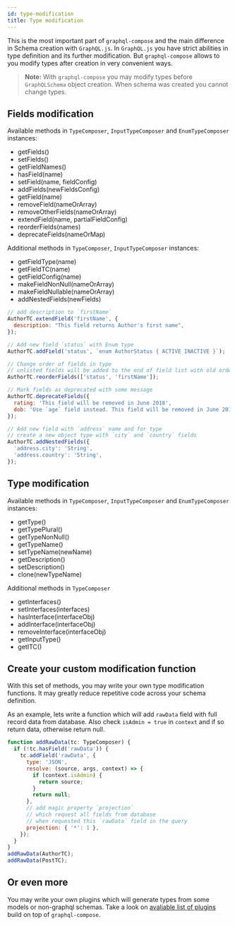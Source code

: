 ```yaml
---
id: type-modification
title: Type modification
---
```


This is the most important part of `graphql-compose` and the main difference in Schema creation with `GraphQL.js`. In `GraphQL.js` you have strict abilities in type definition and its further modification. But `graphql-compose` allows to you modify types after creation in very convenient ways.

> **Note:** With `graphql-compose` you may modify types before `GraphQLSchema` object creation. When schema was created you cannot change types.

## Fields modification

Available methods in `TypeComposer`, `InputTypeComposer` and `EnumTypeComposer` instances:

- getFields()
- setFields()
- getFieldNames()
- hasField(name)
- setField(name, fieldConfig)
- addFields(newFieldsConfig)
- getField(name)
- removeField(nameOrArray)
- removeOtherFields(nameOrArray)
- extendField(name, partialFieldConfig)
- reorderFields(names)
- deprecateFields(nameOrMap)

Additional methods in `TypeComposer`, `InputTypeComposer` instances:

- getFieldType(name)
- getFieldTC(name)
- getFieldConfig(name)
- makeFieldNonNull(nameOrArray)
- makeFieldNullable(nameOrArray)
- addNestedFields(newFields)

```js
// add description to `firstName`
AuthorTC.extendField('firstName', {
  description: "This field returns Author's first name",
});

// Add new field `status` with Enum type
AuthorTC.addField('status', `enum AuthorStatus { ACTIVE INACTIVE }`);

// Change order of fields in type
// unlisted fields will be added to the end of field list with old order
AuthorTC.reorderFields(['status', 'firstName']);

// Mark fields as deprecated with some message
AuthorTC.deprecateFields({
  rating: 'This field will be removed in June 2018',
  dob: 'Use `age` field instead. This field will be removed in June 2018',
});

// Add new field with `address` name and for type
// create a new object type with `city` and `country` fields
AuthorTC.addNestedFields({
  'address.city': 'String',
  'address.country': 'String',
});
```

## Type modification

Available methods in `TypeComposer`, `InputTypeComposer` and `EnumTypeComposer` instances:

- getType()
- getTypePlural()
- getTypeNonNull()
- getTypeName()
- setTypeName(newName)
- getDescription()
- setDescription()
- clone(newTypeName)

Additional methods in `TypeComposer`

- getInterfaces()
- setInterfaces(interfaces)
- hasInterface(interfaceObj)
- addInterface(interfaceObj)
- removeInterface(interfaceObj)
- getInputType()
- getITC()

## Create your custom modification function

With this set of methods, you may write your own type modification functions. It may greatly reduce repetitive code across your schema definition.

As an example, lets write a function which will add `rawData` field with full record data from database. Also check `isAdmin = true` in `context` and if so return data, otherwise return null.

```js
function addRawData(tc: TypeComposer) {
  if (!tc.hasField('rawData')) {
    tc.addField('rawData', {
      type: 'JSON',
      resolve: (source, args, context) => {
        if (context.isAdmin) {
          return source;
        }
        return null;
      },
      // add magic property `projection`
      // which request all fields from database
      // when requested this `rawData` field in the query
      projection: { '*': 1 },
    });
  }
}
addRawData(AuthorTC);
addRawData(PostTC);
```

## Or even more

You may write your own plugins which will generate types from some models or non-graphql schemas. Take a look on [avaliable list of plugins](plugins/list-of-plugins.md) build on top of `graphql-compose`.
